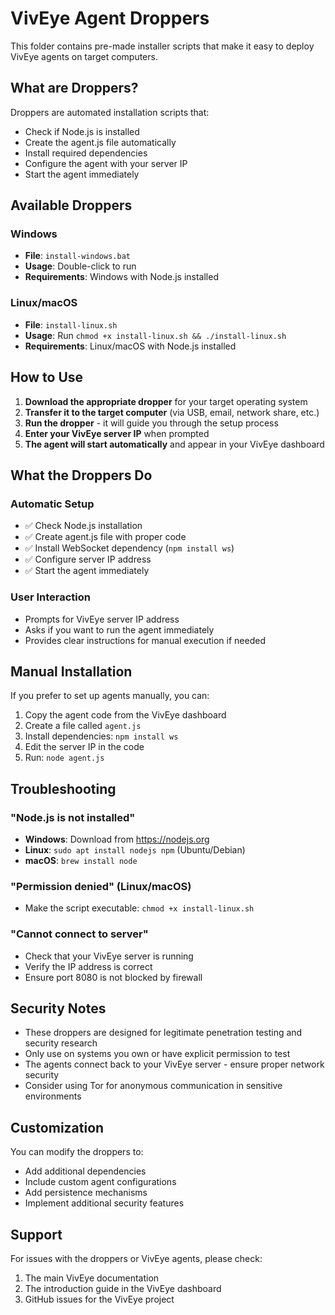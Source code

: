 # VivEye Agent Droppers

This folder contains pre-made installer scripts that make it easy to deploy VivEye agents on target computers.

## What are Droppers?

Droppers are automated installation scripts that:
- Check if Node.js is installed
- Create the agent.js file automatically
- Install required dependencies
- Configure the agent with your server IP
- Start the agent immediately

## Available Droppers

### Windows
- **File**: `install-windows.bat`
- **Usage**: Double-click to run
- **Requirements**: Windows with Node.js installed

### Linux/macOS
- **File**: `install-linux.sh`
- **Usage**: Run `chmod +x install-linux.sh && ./install-linux.sh`
- **Requirements**: Linux/macOS with Node.js installed

## How to Use

1. **Download the appropriate dropper** for your target operating system
2. **Transfer it to the target computer** (via USB, email, network share, etc.)
3. **Run the dropper** - it will guide you through the setup process
4. **Enter your VivEye server IP** when prompted
5. **The agent will start automatically** and appear in your VivEye dashboard

## What the Droppers Do

### Automatic Setup
- ✅ Check Node.js installation
- ✅ Create agent.js file with proper code
- ✅ Install WebSocket dependency (`npm install ws`)
- ✅ Configure server IP address
- ✅ Start the agent immediately

### User Interaction
- Prompts for VivEye server IP address
- Asks if you want to run the agent immediately
- Provides clear instructions for manual execution if needed

## Manual Installation

If you prefer to set up agents manually, you can:

1. Copy the agent code from the VivEye dashboard
2. Create a file called `agent.js`
3. Install dependencies: `npm install ws`
4. Edit the server IP in the code
5. Run: `node agent.js`

## Troubleshooting

### "Node.js is not installed"
- **Windows**: Download from https://nodejs.org
- **Linux**: `sudo apt install nodejs npm` (Ubuntu/Debian)
- **macOS**: `brew install node`

### "Permission denied" (Linux/macOS)
- Make the script executable: `chmod +x install-linux.sh`

### "Cannot connect to server"
- Check that your VivEye server is running
- Verify the IP address is correct
- Ensure port 8080 is not blocked by firewall

## Security Notes

- These droppers are designed for legitimate penetration testing and security research
- Only use on systems you own or have explicit permission to test
- The agents connect back to your VivEye server - ensure proper network security
- Consider using Tor for anonymous communication in sensitive environments

## Customization

You can modify the droppers to:
- Add additional dependencies
- Include custom agent configurations
- Add persistence mechanisms
- Implement additional security features

## Support

For issues with the droppers or VivEye agents, please check:
1. The main VivEye documentation
2. The introduction guide in the VivEye dashboard
3. GitHub issues for the VivEye project
